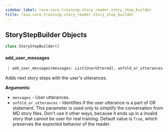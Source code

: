 ```yaml
---
sidebar_label: rasa.core.training.story_reader.story_step_builder
title: rasa.core.training.story_reader.story_step_builder
---
```

## StoryStepBuilder Objects

```python
class StoryStepBuilder()
```

#### add\_user\_messages

```python
 | add_user_messages(messages: List[UserUttered], unfold_or_utterances: bool = True) -> None
```

Adds next story steps with the user&#x27;s utterances.

**Arguments**:

- `messages` - User utterances.
- `unfold_or_utterances` - Identifies if the user utterance is a part of
  OR statement. This parameter is used only to simplify the conversation
  from MD story files. Don&#x27;t use it other ways, because it ends up
  in a invalid story that cannot be user for real training.
  Default value is `True`, which preserves the expected behavior
  of the reader.


